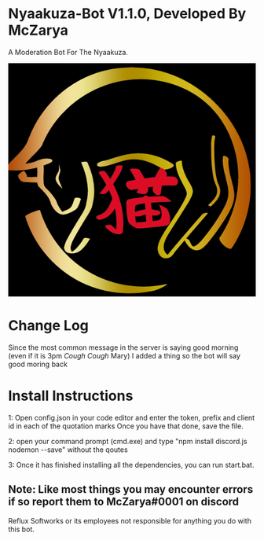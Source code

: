 # Nyaakuza-Bot V1.1.0, Developed By McZarya

A Moderation Bot For The Nyaakuza.

![](nyaakuzalogoflipped.png)
# Change Log
Since the most common message in the server is saying good morning (even if it is 3pm *Cough Cough* Mary) I added a thing so the bot will say good moring back
# Install Instructions

1: Open config.json in your code editor and enter the token, prefix and client id in each of the quotation marks
Once you have that done, save the file.

2: open your command prompt (cmd.exe) and type "npm install discord.js nodemon --save" without the qoutes 

3: Once it has finished installing all the dependencies, you can run start.bat.

## Note: Like most things you may encounter errors if so report them to McZarya#0001 on discord
Reflux Softworks or its employees not responsible for anything you do with this bot.
